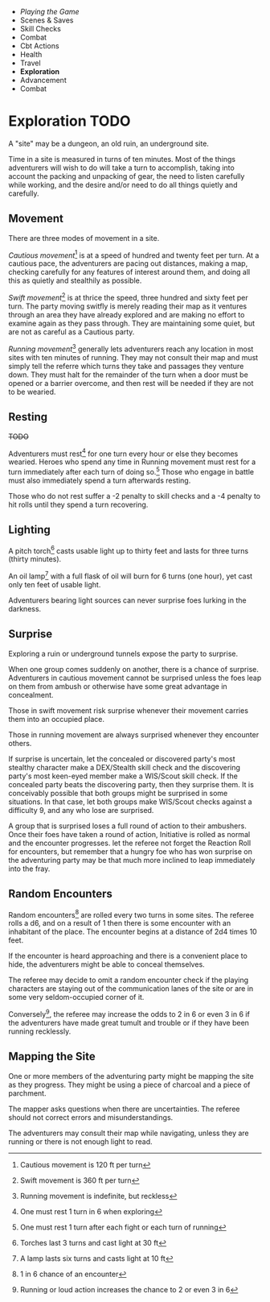 
<!-- .margin.compass -->
* _Playing the Game_
* Scenes & Saves
* Skill Checks
* Combat
* Cbt Actions
* Health
* Travel
* **Exploration**
* Advancement
* Combat


# Exploration TODO

A "site" may be a dungeon, an old ruin, an underground site.

Time in a site is measured in turns of ten minutes. Most of the things adventurers will wish to do will take a turn to accomplish, taking into account the packing and unpacking of gear, the need to listen carefully while working, and the desire and/or need to do all things quietly and carefully.


## Movement

There are three modes of movement in a site.

_Cautious movement_[^2] is at a speed of hundred and twenty feet per turn. At a cautious pace, the adventurers are pacing out distances, making a map, checking carefully for any features of interest around them, and doing all this as quietly and stealthily as possible.

[^2]: Cautious movement is 120 ft per turn

_Swift movement_[^3] is at thrice the speed, three hundred and sixty feet per turn. The party moving switfly is merely reading their map as it ventures through an area they have already explored and are making no effort to examine again as they pass through. They are maintaining some quiet, but are not as careful as a Cautious party.

[^3]: Swift movement is 360 ft per turn

_Running movement_[^rm] generally lets adventurers reach any location in most sites with ten minutes of running. They may not consult their map and must simply tell the referre which turns they take and passages they venture down. They must halt for the remainder of the turn when a door must be opened or a barrier overcome, and then rest will be needed if they are not to be wearied.

[^rm]: Running movement is indefinite, but reckless


## Resting

~~TODO~~

<!-- RETURN -->

Adventurers must rest[^4] for one turn every hour or else they becomes wearied. Heroes who spend any time in Running movement must rest for a turn immediately after each turn of doing so.[^5] Those who engage in battle must also immediately spend a turn afterwards resting.

[^4]: One must rest 1 turn in 6 when exploring
[^5]: One must rest 1 turn after each fight or each turn of running

Those who do not rest suffer a -2 penalty to skill checks and a -4 penalty to hit rolls until they spend a turn recovering.


## Lighting

A pitch torch[^pt] casts usable light up to thirty feet and lasts for three turns (thirty minutes).

[^pt]: Torches last 3 turns and cast light at 30 ft

An oil lamp[^ol] with a full flask of oil will burn for 6 turns (one hour), yet cast only ten feet of usable light.

[^ol]: A lamp lasts six turns and casts light at 10 ft

Adventurers bearing light sources can never surprise foes lurking in the darkness.


## Surprise

Exploring a ruin or underground tunnels expose the party to surprise.

When one group comes suddenly on another, there is a chance of surprise. Adventurers in cautious movement cannot be surprised unless the foes leap on them from ambush or otherwise have some great advantage in concealment.

Those in swift movement risk surprise whenever their movement carries them into an occupied place.

Those in running movement are always surprised whenever they encounter others.

If surprise is uncertain, let the concealed or discovered party's most stealthy character make a DEX/Stealth skill check and the discovering party's most keen-eyed member make a WIS/Scout skill check. If the concealed party beats the discovering party, then they surprise them. It is conceivably possible that both groups might be surprised in some situations. In that case, let both groups make WIS/Scout checks against a difficulty 9, and any who lose are surprised.

A group that is surprised loses a full round of action to their ambushers. Once their foes have taken a round of action, Initiative is rolled as normal and the encounter progresses. let the referee not forget the Reaction Roll for encounters, but remember that a hungry foe who has won surprise on the adventuring party may be that much more inclined to leap immediately into the fray.


## Random Encounters

Random encounters[^re] are rolled every two turns in some sites. The referee rolls a d6, and on a result of 1 then there is some encounter with an inhabitant of the place. The encounter begins at a distance of 2d4 times 10 feet.

[^re]: 1 in 6 chance of an encounter

If the encounter is heard approaching and there is a convenient place to hide, the adventurers might be able to conceal themselves.

The referee may decide to omit a random encounter check if the playing characters are staying out of the communication lanes of the site or are in some very seldom-occupied corner of it.

Conversely[^re2], the referee may increase the odds to 2 in 6 or even 3 in 6 if the adventurers have made great tumult and trouble or if they have been running recklessly.

[^re2]: Running or loud action increases the chance to 2 or even 3 in 6


## Mapping the Site

One or more members of the adventuring party might be mapping the site as they progress. They might be using a piece of charcoal and a piece of parchment.

The mapper asks questions when there are uncertainties. The referee should not correct errors and misunderstandings.

The adventurers may consult their map while navigating, unless they are running or there is not enough light to read.

